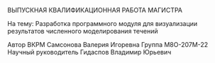 ВЫПУСКНАЯ КВАЛИФИКАЦИОННАЯ РАБОТА МАГИСТРА

На тему: Разработка программного модуля для визуализации результатов численного моделирования течений						  	 																

Автор ВКРМ Самсонова Валерия Игоревна
Группа M8O-207М-22 
Научный руководитель Гидаспов Владимир Юрьевич

